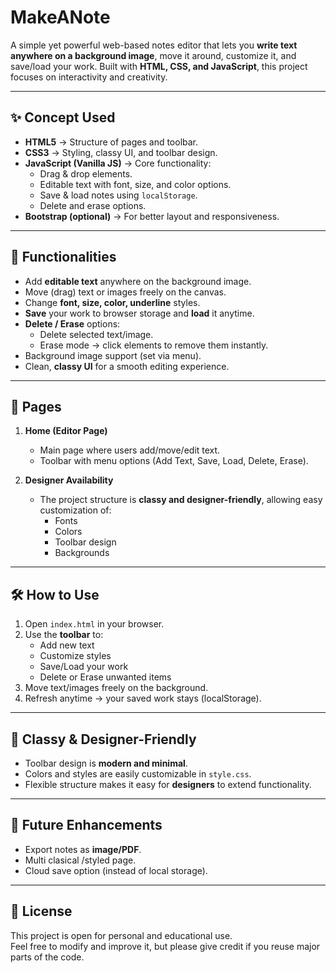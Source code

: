 # MakeANote

A simple yet powerful web-based notes editor that lets you **write text anywhere on a background image**, move it around, customize it, and save/load your work. Built with **HTML, CSS, and JavaScript**, this project focuses on interactivity and creativity.

---

## ✨ Concept Used
- **HTML5** → Structure of pages and toolbar.
- **CSS3** → Styling, classy UI, and toolbar design.
- **JavaScript (Vanilla JS)** → Core functionality:
  - Drag & drop elements.
  - Editable text with font, size, and color options.
  - Save & load notes using `localStorage`.
  - Delete and erase options.
- **Bootstrap (optional)** → For better layout and responsiveness.

---

## 🚀 Functionalities
- Add **editable text** anywhere on the background image.
- Move (drag) text or images freely on the canvas.
- Change **font, size, color, underline** styles.
- **Save** your work to browser storage and **load** it anytime.
- **Delete / Erase** options:
  - Delete selected text/image.
  - Erase mode → click elements to remove them instantly.
- Background image support (set via menu).
- Clean, **classy UI** for a smooth editing experience.

---

## 📄 Pages
1. **Home (Editor Page)**  
   - Main page where users add/move/edit text.  
   - Toolbar with menu options (Add Text, Save, Load, Delete, Erase).  

2. **Designer Availability**  
   - The project structure is **classy and designer-friendly**, allowing easy customization of:
     - Fonts
     - Colors
     - Toolbar design
     - Backgrounds  

---

## 🛠️ How to Use
1. Open `index.html` in your browser.
2. Use the **toolbar** to:
   - Add new text  
   - Customize styles  
   - Save/Load your work  
   - Delete or Erase unwanted items  
3. Move text/images freely on the background.
4. Refresh anytime → your saved work stays (localStorage).  

---

## 🎨 Classy & Designer-Friendly
- Toolbar design is **modern and minimal**.  
- Colors and styles are easily customizable in `style.css`.  
- Flexible structure makes it easy for **designers** to extend functionality.  

---

## 📌 Future Enhancements
- Export notes as **image/PDF**.  
- Multi clasical /styled page.  
- Cloud save option (instead of local storage).  

---

## 📖 License
This project is open for personal and educational use.  
Feel free to modify and improve it, but please give credit if you reuse major parts of the code.
